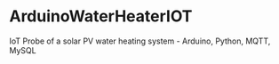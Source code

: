 # ArduinoWaterHeaterIOT
IoT Probe of a solar PV water heating system - Arduino, Python, MQTT, MySQL
